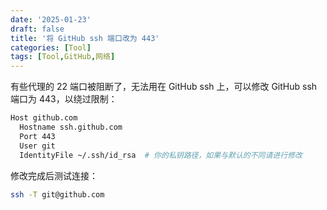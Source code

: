 ```yaml
---
date: '2025-01-23'
draft: false
title: '将 GitHub ssh 端口改为 443'
categories: [Tool]
tags: [Tool,GitHub,网络]
---
```


有些代理的 22 端口被阻断了，无法用在 GitHub ssh 上，可以修改 GitHub ssh 端口为 443，以绕过限制：

```bash
Host github.com
  Hostname ssh.github.com
  Port 443
  User git
  IdentityFile ~/.ssh/id_rsa  # 你的私钥路径，如果与默认的不同请进行修改
```

修改完成后测试连接：

```bash
ssh -T git@github.com
```